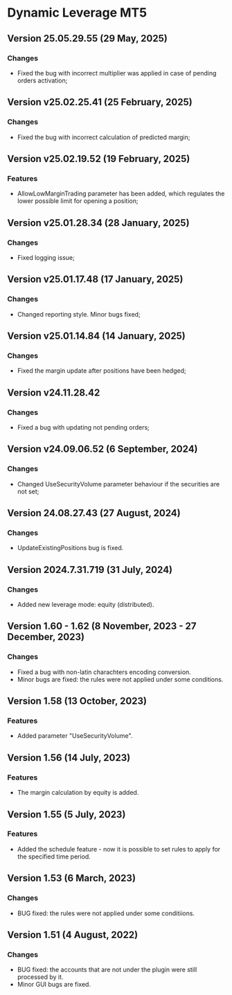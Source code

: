 # Dynamic Leverage MT5

## Version 25.05.29.55 (29 May, 2025)
### Changes
* Fixed the bug with incorrect multiplier was applied in case of pending orders activation; 

## Version v25.02.25.41 (25 February, 2025)
### Changes
* Fixed the bug with incorrect calculation of predicted margin;

## Version v25.02.19.52 (19 February, 2025)
### Features
* AllowLowMarginTrading parameter has been added, which regulates the lower possible limit for opening a position;

## Version v25.01.28.34 (28 January, 2025)
### Changes
* Fixed logging issue;

## Version v25.01.17.48 (17 January, 2025)
### Changes
* Changed reporting style. Minor bugs fixed;

## Version v25.01.14.84 (14 January, 2025)
### Changes
* Fixed the margin update after positions have been hedged;

## Version v24.11.28.42
### Changes
* Fixed a bug with updating not pending orders;

## Version v24.09.06.52 (6 September, 2024)
### Changes
* Changed UseSecurityVolume parameter behaviour if the securities are not set;

## Version 24.08.27.43 (27 August, 2024)
### Changes
* UpdateExistingPositions bug is fixed.

## Version 2024.7.31.719 (31 July, 2024)
### Changes
* Added new leverage mode: equity (distributed).

## Version 1.60 - 1.62 (8 November, 2023 - 27 December, 2023)
### Changes
* Fixed a bug with non-latin charachters encoding conversion.
* Minor bugs are fixed: the rules were not applied under some conditions.

## Version 1.58 (13 October, 2023)
### Features
* Added parameter "UseSecurityVolume".

## Version 1.56 (14 July, 2023)
### Features
* The margin calculation by equity is added.

## Version 1.55 (5 July, 2023)
### Features
* Added the schedule feature - now it is possible to set rules to apply for the specified time period.

## Version 1.53 (6 March, 2023)
### Changes
* BUG fixed: the rules were not applied under some conditiions.

## Version 1.51 (4 August, 2022)
### Changes
* BUG fixed: the accounts that are not under the plugin were still processed by it.
* Minor GUI bugs are fixed.
